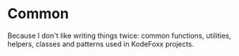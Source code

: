 # Common
Because I don't like writing things twice: common functions, utilities, helpers, classes and patterns used in KodeFoxx projects. 
